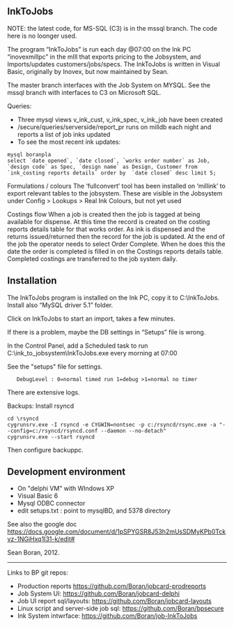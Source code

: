 InkToJobs
---------

NOTE: the latest code, for MS-SQL (C3) is in the mssql branch. 
The code here is no loonger used.

The program “InkToJobs” is run each day @07:00 on the Ink PC “inovexmillpc” in the mIll that exports pricing to the Jobsystem, and Imports/updates customers/jobs/specs.
The InkToJobs is written in Visual Basic, originally by Inovex, but now maintained by Sean.

The master branch interfaces with the Job System on MYSQL.
See the mssql branch with interfaces to C3 on Microsoft SQL.

Queries:
- Three mysql views v_ink_cust, v_ink_spec, v_ink_job have been created
- /secure/queries/serverside/report_pr runs on milldb each night and reports a list of job inks updated
- To see the most recent ink updates:
```
mysql boranpla
select `date opened`, `date closed`, `works order number` as Job, `design code` as Spec, `design name` as Design, Customer from `ink_costing reports details` order by  `date closed` desc limit 5;
```

Formulations / colours
The ‘fullconvert’ tool has been installed on ‘millink’ to export relevant tables to the jobsystem.
These are visible in the Jobsystem under Config > Lookups > Real Ink Colours, but not yet used

Costings flow
When a job is created then the job is tagged at being available for dispense.
At this time the record is created on the costing reports details table for that works order.
As ink is dispensed and the returns issued/returned then the record for the job is updated.
At the end of the job the operator needs to select Order Complete.
When he does this the date the order is completed is filled in on the Costings reports details table.
Completed costings are transferred to the job system daily.

Installation
------------

The InkToJobs program is installed on the Ink PC, copy it to C:\InkToJobs.
Install also “MySQL driver 5.1” folder.

Click on InkToJobs to start an import, takes a few minutes. 

If there is a problem, maybe the DB settings in “Setups” file is wrong.

In the Control Panel, add a Scheduled task to run C:\ink_to_jobsystem\InkToJobs.exe every morning at 07:00

See the "setups" file for settings.
```
   DebugLevel : 0=normal timed run 1=debug >1=normal no timer
```

There are extensive logs.

Backups:  Install rsyncd
```
cd \rsyncd
cygrunsrv.exe -I rsyncd -e CYGWIN=nontsec -p c:/rsyncd/rsync.exe -a "--config=c:/rsyncd/rsyncd.conf --daemon --no-detach"
cygrunsrv.exe --start rsyncd
```

Then configure backuppc.


Development environment
---------

- On "delphi VM" with WIndows XP
- Visual Basic 6
- Mysql ODBC connector
- edit setups.txt : point to mysqlBD, and 5378 directory


See also the google doc https://docs.google.com/document/d/1pSPYGSR8J53h2mUsSDMyKPb0Tckvz-1NGiHxq1I31-k/edit#

Sean Boran, 2012.

<hr> 
Links to BP git repos: 

 * Production reports https://github.com/Boran/jobcard-prodreports
 * Job System UI: https://github.com/Boran/jobcard-delphi
 * Job UI report sql/layouts: https://github.com/Boran/jobcard-layouts
 * Linux script and server-side job sql: https://github.com/Boran/bpsecure
 * Ink System intwrface: https://github.com/Boran/job-InkToJobs
